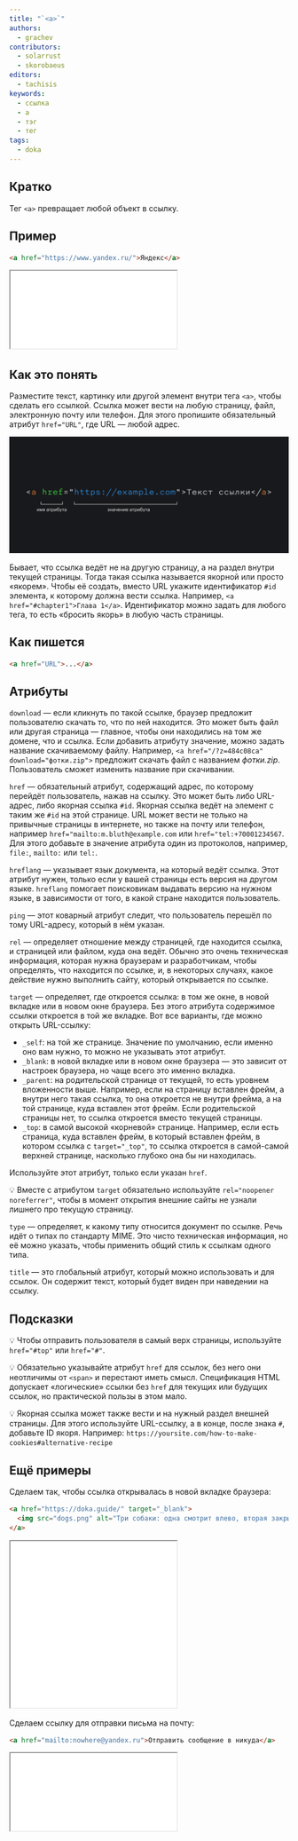 ```yaml
---
title: "`<a>`"
authors:
  - grachev
contributors:
  - solarrust
  - skorobaeus
editors:
  - tachisis
keywords:
  - ссылка
  - a
  - тэг
  - тег
tags:
  - doka
---
```


## Кратко

Тег `<a>` превращает любой объект в ссылку.

## Пример

```html
<a href="https://www.yandex.ru/">Яндекс</a>
```

<iframe title="Обычная ссылка" src="demos/basic/" height="140" sandbox></iframe>

## Как это понять

Разместите текст, картинку или другой элемент внутри тега `<a>`, чтобы сделать его ссылкой. Ссылка может вести на любую страницу, файл, электронную почту или телефон. Для этого пропишите обязательный атрибут `href="URL"`, где URL — любой адрес.

![Пример ссылки с атрибутом и его значением](images/a.png)

Бывает, что ссылка ведёт не на другую страницу, а на раздел внутри текущей страницы. Тогда такая ссылка называется якорной или просто «якорем». Чтобы её создать, вместо URL укажите идентификатор `#id` элемента, к которому должна вести ссылка. Например, `<a href="#chapter1">Глава 1</a>`. Идентификатор можно задать для любого тега, то есть «бросить якорь» в любую часть страницы.

## Как пишется

```html
<a href="URL">...</a>
```

## Атрибуты

`download` — если кликнуть по такой ссылке, браузер предложит пользователю скачать то, что по ней находится. Это может быть файл или другая страница — главное, чтобы они находились на том же домене, что и ссылка. Если добавить атрибуту значение, можно задать название скачиваемому файлу. Например, `<a href="/?z=484c08ca" download="фотки.zip">` предложит скачать файл с названием _фотки.zip_. Пользователь сможет изменить название при скачивании.

`href` — обязательный атрибут, содержащий адрес, по которому перейдёт пользователь, нажав на ссылку. Это может быть либо URL-адрес, либо якорная ссылка `#id`. Якорная ссылка ведёт на элемент с таким же `#id` на этой странице. URL может вести не только на привычные страницы в интернете, но также на почту или телефон, например `href="mailto:m.bluth@example.com` или `href="tel:+70001234567`. Для этого добавьте в значение атрибута один из протоколов, например, `file:`, `mailto:` или `tel:`.

`hreflang` — указывает язык документа, на который ведёт ссылка. Этот атрибут нужен, только если у вашей страницы есть версия на другом языке. `hreflang` помогает поисковикам выдавать версию на нужном языке, в зависимости от того, в какой стране находится пользователь.

`ping` — этот коварный атрибут следит, что пользователь перешёл по тому URL-адресу, который в нём указан.

`rel` — определяет отношение между страницей, где находится ссылка, и страницей или файлом, куда она ведёт. Обычно это очень техническая информация, которая нужна браузерам и разработчикам, чтобы определять, что находится по ссылке, и, в некоторых случаях, какое действие нужно выполнить сайту, который открывается по ссылке.

`target` — определяет, где откроется ссылка: в том же окне, в новой вкладке или в новом окне браузера. Без этого атрибута содержимое ссылки откроется в той же вкладке. Вот все варианты, где можно открыть URL-ссылку:

- `_self`: на той же странице. Значение по умолчанию, если именно оно вам нужно, то можно не указывать этот атрибут.
- `_blank`: в новой вкладке или в новом окне браузера — это зависит от настроек браузера, но чаще всего это именно вкладка.
- `_parent`: на родительской странице от текущей, то есть уровнем вложенности выше. Например, если на страницу вставлен фрейм, а внутри него такая ссылка, то она откроется не внутри фрейма, а на той странице, куда вставлен этот фрейм. Если родительской страницы нет, то ссылка откроется вместо текущей страницы.
- `_top`: в самой высокой «корневой» странице. Например, если есть страница, куда вставлен фрейм, в который вставлен фрейм, в котором ссылка c `target="_top"`, то ссылка откроется в самой-самой верхней странице, насколько глубоко она бы ни находилась.

Используйте этот атрибут, только если указан `href`.

💡 Вместе с атрибутом `target` обязательно используйте `rel="noopener noreferrer"`, чтобы в момент открытия внешние сайты не узнали лишнего про текущую страницу.

`type` — определяет, к какому типу относится документ по ссылке. Речь идёт о типах по стандарту MIME. Это чисто техническая информация, но её можно указать, чтобы применить общий стиль к ссылкам одного типа.

`title` — это глобальный атрибут, который можно использовать и для ссылок. Он содержит текст, который будет виден при наведении на ссылку.

## Подсказки

💡 Чтобы отправить пользователя в самый верх страницы, используйте `href="#top"` или `href="#"`.

💡 Обязательно указывайте атрибут `href` для ссылок, без него они неотличимы от `<span>` и перестают иметь смысл. Спецификация HTML допускает «логические» ссылки без `href` для текущих или будущих ссылок, но практической пользы в этом мало.

💡 Якорная ссылка может также вести и на нужный раздел внешней страницы. Для этого используйте URL-ссылку, а в конце,  после знака `#`, добавьте ID якоря. Например: `https://yoursite.com/how-to-make-cookies#alternative-recipe`

## Ещё примеры

Сделаем так, чтобы ссылка открывалась в новой вкладке браузера:

```html
<a href="https://doka.guide/" target="_blank">
  <img src="dogs.png" alt="Три собаки: одна смотрит влево, вторая закрыла глаза и спит, третья смотрит вправо">
</a>
```

<iframe title="Ссылка на изображении" src="demos/image/" height="300" sandbox></iframe>

Сделаем ссылку для отправки письма на почту:

```html
<a href="mailto:nowhere@yandex.ru">Отправить сообщение в никуда</a>
```

<iframe title="Ссылка mailto" src="demos/mail/" height="140" sandbox></iframe>
